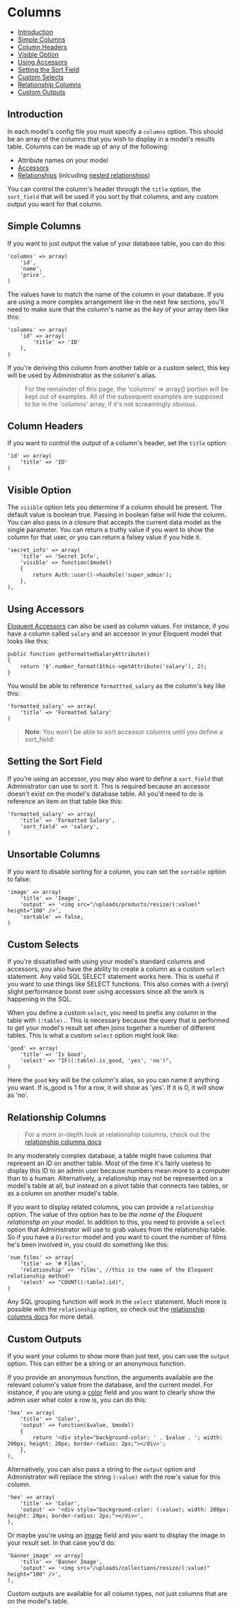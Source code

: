 # Columns

- [Introduction](#introduction)
- [Simple Columns](#simple-columns)
- [Column Headers](#column-headers)
- [Visible Option](#visible-option)
- [Using Accessors](#using-accessors)
- [Setting the Sort Field](#setting-the-sort-field)
- [Custom Selects](#custom-selects)
- [Relationship Columns](#relationship-columns)
- [Custom Outputs](#custom-outputs)

<a name="introduction"></a>
## Introduction

In each model's config file you must specify a `columns` option. This should be an array of the columns that you wish to display in a model's results table. Columns can be made up of any of the following:

* Attribute names on your model
* [Accessors](http://laravel.com/docs/eloquent#accessors-and-mutators)
* [Relationships](#relationship-columns) (inlcuding [nested relationships](/docs/relationship-columns.md#nested-relationships))

You can control the column's header through the `title` option, the `sort_field` that will be used if you sort by that columns, and any custom output you want for that column.


<a name="simple-columns"></a>
## Simple Columns

If you want to just output the value of your database table, you can do this:

    'columns' => array(
        'id',
        'name',
        'price',
    )

The values have to match the name of the column in your database. If you are using a more complex arrangement like in the next few sections, you'll need to make sure that the column's name as the *key* of your array item like this:

    'columns' => array(
        'id' => array(
            'title' => 'ID'
        ),
    )

If you're deriving this column from another table or a custom select, this key will be used by Administrator as the column's alias.

> For the remainder of this page, the 'columns' => array() portion will be kept out of examples. All of the subsequent examples are supposed to be in the 'columns' array, if it's not screamingly obvious.

<a name="column-headers"></a>
## Column Headers

If you want to control the output of a column's header, set the `title` option:

    'id' => array(
        'title' => 'ID'
    )

<a name="visible-option"></a>
## Visible Option

The `visible` option lets you determine if a column should be present. The default value is boolean true. Passing in boolean false will hide the column. You can also pass in a closure that accepts the current data model as the single parameter. You can return a truthy value if you want to show the column for that user, or you can return a falsey value if you hide it.

    'secret_info' => array(
        'title' => 'Secret Info',
        'visible' => function($model)
        {
            return Auth::user()->hasRole('super_admin');
        },
    ),

<a name="using-accessors"></a>
## Using Accessors

[Eloquent Accessors](http://laravel.com/docs/eloquent#accessors-and-mutators) can also be used as column values. For instance, if you have a column called `salary` and an accessor in your Eloquent model that looks like this:

    public function getFormattedSalaryAttribute()
    {
        return '$'.number_format($this->getAttribute('salary'), 2);
    }

You would be able to reference `formattted_salary` as the column's key like this:

    'formatted_salary' => array(
        'title' => 'Formatted Salary'
    )

> **Note**: You won't be able to sort accessor columns until you define a sort_field!

<a name="setting-the-sort-field"></a>
## Setting the Sort Field

If you're using an accessor, you may also want to define a `sort_field` that Administrator can use to sort it. This is required because an accessor doesn't exist on the model's database table. All you'd need to do is reference an item on that table like this:

    'formatted_salary' => array(
        'title' => 'Formatted Salary',
        'sort_field' => 'salary',
    )

<a name="unsortable-columns"></a>
## Unsortable Columns

If you want to disable sorting for a column, you can set the `sortable` option to false:

    'image' => array(
        'title' => 'Image',
        'output' => '<img src="/uploads/products/resize/(:value)" height="100" />',
        'sortable' => false,
    )

<a name="custom-selects"></a>
## Custom Selects

If you're dissatisfied with using your model's standard columns and accessors, you also have the ability to create a column as a custom `select` statement. Any valid SQL SELECT statement works here. This is useful if you want to use things like SELECT functions. This also comes with a (very) slight performance boost over using accessors since all the work is happening in the SQL.

When you define a custom `select`, you need to prefix any column in the table with `(:table).`. This is necessary because the query that is performed to get your model's result set often joins together a number of different tables. This is what a custom `select` option might look like:

    'good' => array(
        'title' => 'Is Good',
        'select' => "IF((:table).is_good, 'yes', 'no')",
    )

Here the `good` key will be the column's alias, so you can name it anything you want. If is_good is 1 for a row, it will show as 'yes'. If it is 0, it will show as 'no'.

<a name="relationship-columns"></a>
## Relationship Columns

> For a more in-depth look at relationship columns, check out the [relationship columns docs](/docs/relationship-columns.md)

In any moderately complex database, a table might have columns that represent an ID on another table. Most of the time it's fairly useless to display this ID to an admin user because numbers mean more to a computer than to a human. Alternatively, a relationship may not be represented on a model's table at all, but instead on a pivot table that connects two tables, or as a column on another model's table.

If you want to display related columns, you can provide a `relationship` option. The value of this option has to be *the name of the Eloquent relationshp on your model*. In addition to this, you need to provide a `select` option that Administrator will use to grab values from the relationship table. So if you have a `Director` model and you want to count the number of films he's been involved in, you could do something like this:

    'num_films' => array(
        'title' => '# Films',
        'relationship' => 'films', //this is the name of the Eloquent relationship method!
        'select' => "COUNT((:table).id)",
    )

Any SQL grouping function will work in the `select` statement. Much more is possible with the `relationship` option, so check out the [relationship columns docs](/docs/relationship-columns.md) for more detail.

<a name="custom-outputs"></a>
## Custom Outputs

If you want your column to show more than just text, you can use the `output` option. This can either be a string or an anonymous function.

If you provide an anonymous function, the arguments available are the relevant column's value from the database, and the current model. For instance, if you are using a [color](/docs/field-type-color.md) field and you want to clearly show the admin user what color a row is, you can do this:

    'hex' => array(
        'title' => 'Color',
        'output' => function($value, $model)
        {
            return '<div style="background-color: ' . $value . '; width: 200px; height: 20px; border-radius: 2px;"></div>';
        },
    ),

Alternatively, you can also pass a string to the `output` option and Administrator will replace the string `(:value)` with the row's value for this column.

    'hex' => array(
        'title' => 'Color',
        'output' => '<div style="background-color: (:value); width: 200px; height: 20px; border-radius: 2px;"></div>',
    ),

Or maybe you're using an [image](/docs/field-type-image.md) field and you want to display the image in your result set. In that case you'd do:

    'banner_image' => array(
        'title' => 'Banner Image',
        'output' => '<img src="/uploads/collections/resize/(:value)" height="100" />',
    ),

Custom outputs are available for all column types, not just columns that are on the model's table.

